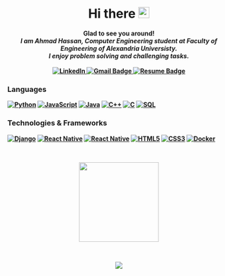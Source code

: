 <h1 align="center">Hi there  <img src="https://media.giphy.com/media/hvRJCLFzcasrR4ia7z/giphy.gif" width="25"></h1>

<p align="center">
<b> Glad to see you around!<b><br>
<i>
I am Ahmad Hassan, Computer Engineering student at Faculty of Engineering of Alexandria Universisty.<br>
I enjoy problem solving and challenging tasks.
  </i>
  <br>
  <br>
<a href="https://linkedin.com/in/ahmadhassan1001">
        <img src="https://img.shields.io/badge/-LinkedIn-0e76a8?style=flat-square&logo=Linkedin&logoColor=white&height=40" alt="LinkedIn">
    </a>

<a href="mailto:ahmad10011hassan@gmail.com">
        <img src="https://img.shields.io/badge/Gmail-D14836?style=flat-square&&logo=gmail&logoColor=white&height=20" alt="Gmail Badge">
    </a>
<a href="https://codeforces.com/profile/AhmadHassan">
<!--         <img src="https://cp-logo.vercel.app/codeforces/AhmadHassan?logo=true" alt="Codeforces Badge"> -->
    </a>

<a href="https://www.canva.com/design/DAFlPg3xQj4/V3fegtWuSwfcWIQ18y7h9w/edit?utm_content=DAFlPg3xQj4&utm_campaign=designshare&utm_medium=link2&utm_source=sharebutton">
        <img src="https://img.shields.io/badge/-RESUME-blue" alt="Resume Badge">
    </a>


### Languages
[![Python](https://img.shields.io/badge/python-black?style=for-the-badge&logo=python)](https://github.com/wervlad)
[![JavaScript](https://img.shields.io/badge/javascript-black?style=for-the-badge&logo=javascript)](https://github.com/wervlad)
[![Java](https://img.shields.io/badge/java-black?style=for-the-badge&logo=openjdk)](https://github.com/wervlad)
[![C++](https://img.shields.io/badge/c++-black?style=for-the-badge&logo=cplusplus)](https://github.com/wervlad)
[![C](https://img.shields.io/badge/c-black?style=for-the-badge&logo=c)](https://github.com/wervlad)
[![SQL](https://img.shields.io/badge/sql-black?style=for-the-badge&logo=mysql)](https://github.com/wervlad)

### Technologies & Frameworks
[![Django](https://img.shields.io/badge/django-black?style=for-the-badge&logo=django)](https://github.com/wervlad)
[![React Native](https://img.shields.io/badge/react-black?style=for-the-badge&logo=react)](https://github.com/wervlad)
[![React Native](https://img.shields.io/badge/react--native-black?style=for-the-badge&logo=react)](https://github.com/wervlad)
[![HTML5](https://img.shields.io/badge/html5-black?style=for-the-badge&logo=html5)](https://hub.docker.com/u/wervlad)
[![CSS3](https://img.shields.io/badge/css3-black?style=for-the-badge&logo=css3)](https://hub.docker.com/u/wervlad)
[![Docker](https://img.shields.io/badge/docker-black?style=for-the-badge&logo=docker)](https://hub.docker.com/u/wervlad)
  
<br>
<p>
<p align="center">
  <img height="180em" src="https://github-readme-stats.vercel.app/api/top-langs/?username=AhmadHassan1001&show_icons=true&hide_border=true&layout=compact&langs_count=8&theme=vision-friendly-dark"/>
</p>

<br>
<p align="center">
  <a href="https://github.com/AhmadHassan1001">
    <img src="https://komarev.com/ghpvc/?username=AhmadHassan1001&color=blue&style=flat)" />
  </a>
</p>

<!--
**AhmadHassan1001/AhmadHassan1001** is a ✨ _special_ ✨ repository because its `README.md` (this file) appears on your GitHub profile.

Here are some ideas to get you started:

- 🔭 I’m currently working on ...
- 🌱 I’m currently learning ...
- 👯 I’m looking to collaborate on ...
- 🤔 I’m looking for help with ...
- 💬 Ask me about ...
- 📫 How to reach me: ...
- 😄 Pronouns: ...
- ⚡ Fun fact: ...
-->
